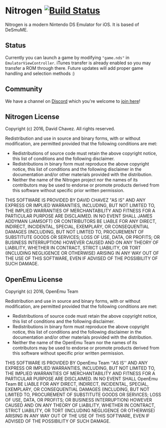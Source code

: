 # Nitrogen [![Build Status](https://travis-ci.org/dcvz/Nitrogen.svg?branch=develop)](https://travis-ci.org/dcvz/Nitrogen)
Nitrogen is a modern Nintendo DS Emulator for iOS. It is based of DeSmuME. 

## Status
Currently you can launch a game by modifying `"game.nds"` in `EmulatorViewController`. iTunes transfer is already enabled so you may transfer a ROM through there. Future updates will add proper game handling and selection methods :)


## Community
We have a channel on [Discord](https://discordapp.com/) which you're welcome to [join here](https://discord.gg/0tduZBRmUMS24piu)!

## Nitrogen License

Copyright (c) 2016, David Chavez. All rights reserved.

Redistribution and use in source and binary forms, with or without modification, are
permitted provided that the following conditions are met:

- Redistributions of source code must retain the above copyright notice, this list of conditions and the following disclaimer.
- Redistributions in binary form must reproduce the above copyright notice, this list of conditions and the following disclaimer in the documentation and/or other materials provided with the distribution.
- Neither the name of the Nitrogen project nor the names of its contributors may be used to endorse or promote products derived from this software without specific prior written permission.

THIS SOFTWARE IS PROVIDED BY DAVID CHAVEZ "AS IS" AND ANY EXPRESS OR IMPLIED
WARRANTIES, INCLUDING, BUT NOT LIMITED TO, THE IMPLIED WARRANTIES OF MERCHANTABILITY AND
FITNESS FOR A PARTICULAR PURPOSE ARE DISCLAIMED. IN NO EVENT SHALL JAMES ADDYMAN (JAMSOFT) OR
CONTRIBUTORS BE LIABLE FOR ANY DIRECT, INDIRECT, INCIDENTAL, SPECIAL, EXEMPLARY, OR
CONSEQUENTIAL DAMAGES (INCLUDING, BUT NOT LIMITED TO, PROCUREMENT OF SUBSTITUTE GOODS OR
SERVICES; LOSS OF USE, DATA, OR PROFITS; OR BUSINESS INTERRUPTION) HOWEVER CAUSED AND ON
ANY THEORY OF LIABILITY, WHETHER IN CONTRACT, STRICT LIABILITY, OR TORT (INCLUDING
NEGLIGENCE OR OTHERWISE) ARISING IN ANY WAY OUT OF THE USE OF THIS SOFTWARE, EVEN IF
ADVISED OF THE POSSIBILITY OF SUCH DAMAGE.

## OpenEmu License

Copyright (c) 2016, OpenEmu Team

Redistribution and use in source and binary forms, with or without
modification, are permitted provided that the following conditions are met:

- Redistributions of source code must retain the above copyright notice, this list of conditions and the following disclaimer.
- Redistributions in binary form must reproduce the above copyright notice, this list of conditions and the following disclaimer in the documentation and/or other materials provided with the distribution.
- Neither the name of the OpenEmu Team nor the names of its contributors may be used to endorse or promote products derived from this software without specific prior written permission.

THIS SOFTWARE IS PROVIDED BY OpenEmu Team ''AS IS'' AND ANY
EXPRESS OR IMPLIED WARRANTIES, INCLUDING, BUT NOT LIMITED TO, THE IMPLIED
WARRANTIES OF MERCHANTABILITY AND FITNESS FOR A PARTICULAR PURPOSE ARE
DISCLAIMED. IN NO EVENT SHALL OpenEmu Team BE LIABLE FOR ANY
DIRECT, INDIRECT, INCIDENTAL, SPECIAL, EXEMPLARY, OR CONSEQUENTIAL DAMAGES
(INCLUDING, BUT NOT LIMITED TO, PROCUREMENT OF SUBSTITUTE GOODS OR SERVICES;
LOSS OF USE, DATA, OR PROFITS; OR BUSINESS INTERRUPTION) HOWEVER CAUSED AND
ON ANY THEORY OF LIABILITY, WHETHER IN CONTRACT, STRICT LIABILITY, OR TORT
(INCLUDING NEGLIGENCE OR OTHERWISE) ARISING IN ANY WAY OUT OF THE USE OF THIS
SOFTWARE, EVEN IF ADVISED OF THE POSSIBILITY OF SUCH DAMAGE.
